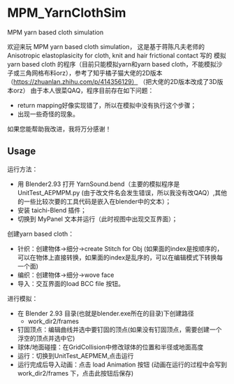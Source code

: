 # MPM_YarnClothSim
MPM yarn based cloth simulation

欢迎来玩 MPM yarn based cloth simulation， 这是基于蒋陈凡夫老师的 Anisotropic elastoplasicity for cloth, knit and hair frictional contact 写的 模拟 yarn based cloth 的程序（目前只能模拟yarn和yarn based cloth，不能模拟沙子或三角网格布料orz），参考了知乎橘子猫大佬的2D版本（https://zhuanlan.zhihu.com/p/414356129） （把大佬的2D版本改成了3D版本orz）
由于本人很菜QAQ，程序目前存在如下问题：
- return mapping好像实现错了，所以在模拟中没有执行这个步骤；
- 出现一些奇怪的现象。

如果您能帮助我改进，我将万分感谢！

## Usage

运行方法：

- 用 Blender2.93 打开 YarnSound.bend（主要的模拟程序是 UnitTest_AEPMPM.py (由于改文件名会发生错误，所以我没有改QAQ）,其他的一些比较次要的工具代码是嵌入在blender中的文本）；
- 安装 taichi-Blend 插件；
- 切换到 MyPanel 文本并运行（此时视图中出现交互界面）；

创建yarn based cloth：

- 针织：创建物体->细分->create Stitch for Obj (如果面的index是按顺序的，可以在物体上直接转换，如果面的index是乱序的，可以在编辑模式下转换每一个面)
- 编织：创建物体->细分->wove face
- 导入：交互界面的load BCC file 按钮。

进行模拟：

- 在 Blender 2.93 目录(也就是blender.exe所在的目录)下创建路径
  - work_dir2/frames
- 钉固顶点：编辑曲线并选中要钉固的顶点(如果没有钉固顶点，需要创建一个浮空的顶点并选中它)
- 球体/地面碰撞：在GridCollision中修改球体的位置和半径或地面高度
- 运行：切换到UnitTest_AEPMEM,点击运行
- 运行完成后导入动画：点击 load Animation 按钮 (动画在运行的过程中会写到 work_dir2/frames 下，点击此按钮后保存)
